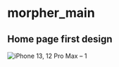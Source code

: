 # morpher_main
## Home page first design
![iPhone 13, 12 Pro Max – 1](https://user-images.githubusercontent.com/43525992/180624727-9195b247-5d39-4294-a093-92df5a868db4.png)
